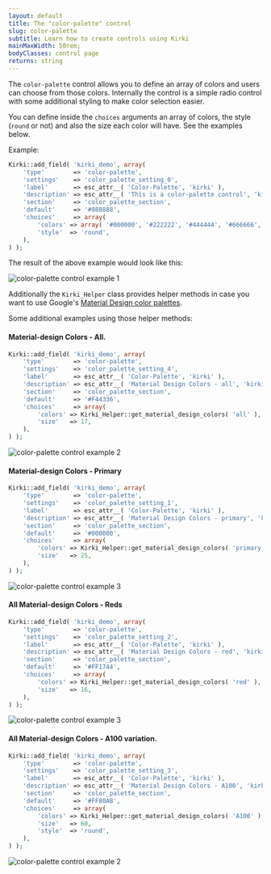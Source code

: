 ```yaml
---
layout: default
title: The "color-palette" control
slug: color-palette
subtitle: Learn how to create controls using Kirki
mainMaxWidth: 50rem;
bodyClasses: control page
returns: string
---
```


The `color-palette` control allows you to define an array of colors and users can choose from those colors. Internally the control is a simple radio control with some additional styling to make color selection easier.

You can define inside the `choices` arguments an array of colors, the style (`round` or not) and also the size each color will have. See the examples below.

Example:

```php
Kirki::add_field( 'kirki_demo', array(
	'type'        => 'color-palette',
	'settings'    => 'color_palette_setting_0',
	'label'       => esc_attr__( 'Color-Palette', 'kirki' ),
	'description' => esc_attr__( 'This is a color-palette control', 'kirki' ),
	'section'     => 'color_palette_section',
	'default'     => '#888888',
	'choices'     => array(
		'colors' => array( '#000000', '#222222', '#444444', '#666666', '#888888', '#aaaaaa', '#cccccc', '#eeeeee', '#ffffff' ),
		'style'  => 'round',
	),
) );
```
The result of the above example would look like this:

![color-palette control example 1](https://github.com/aristath/kirki/tree/master/docs/assets/images/color-palette-bw-round.png)

Additionally the `Kirki_Helper` class provides helper methods in case you want to use Google's [Material Design color palettes](https://material.io/guidelines/style/color.html#color-color-palette).

Some additional examples using those helper methods:

#### Material-design Colors - All.

```php
Kirki::add_field( 'kirki_demo', array(
	'type'        => 'color-palette',
	'settings'    => 'color_palette_setting_4',
	'label'       => esc_attr__( 'Color-Palette', 'kirki' ),
	'description' => esc_attr__( 'Material Design Colors - all', 'kirki' ),
	'section'     => 'color_palette_section',
	'default'     => '#F44336',
	'choices'     => array(
		'colors' => Kirki_Helper::get_material_design_colors( 'all' ),
		'size'   => 17,
	),
) );
```
![color-palette control example 2](https://github.com/aristath/kirki/tree/master/docs/assets/images/color-palette-md-all.png)

#### Material-design Colors - Primary

```php
Kirki::add_field( 'kirki_demo', array(
	'type'        => 'color-palette',
	'settings'    => 'color_palette_setting_1',
	'label'       => esc_attr__( 'Color-Palette', 'kirki' ),
	'description' => esc_attr__( 'Material Design Colors - primary', 'kirki' ),
	'section'     => 'color_palette_section',
	'default'     => '#000000',
	'choices'     => array(
		'colors' => Kirki_Helper::get_material_design_colors( 'primary' ),
		'size'   => 25,
	),
) );
```
![color-palette control example 3](https://github.com/aristath/kirki/tree/master/docs/assets/images/color-palette-md-primary.png)

#### All Material-design Colors - Reds

```php
Kirki::add_field( 'kirki_demo', array(
	'type'        => 'color-palette',
	'settings'    => 'color_palette_setting_2',
	'label'       => esc_attr__( 'Color-Palette', 'kirki' ),
	'description' => esc_attr__( 'Material Design Colors - red', 'kirki' ),
	'section'     => 'color_palette_section',
	'default'     => '#FF1744',
	'choices'     => array(
		'colors' => Kirki_Helper::get_material_design_colors( 'red' ),
		'size'   => 16,
	),
) );
```
![color-palette control example 3](https://github.com/aristath/kirki/tree/master/docs/assets/images/color-palette-md-red.png)

#### All Material-design Colors - A100 variation.

```php
Kirki::add_field( 'kirki_demo', array(
	'type'        => 'color-palette',
	'settings'    => 'color_palette_setting_3',
	'label'       => esc_attr__( 'Color-Palette', 'kirki' ),
	'description' => esc_attr__( 'Material Design Colors - A100', 'kirki' ),
	'section'     => 'color_palette_section',
	'default'     => '#FF80AB',
	'choices'     => array(
		'colors' => Kirki_Helper::get_material_design_colors( 'A100' ),
		'size'   => 60,
		'style'  => 'round',
	),
) );
```
![color-palette control example 2](https://github.com/aristath/kirki/tree/master/docs/assets/images/color-palette-md-a100.png)
